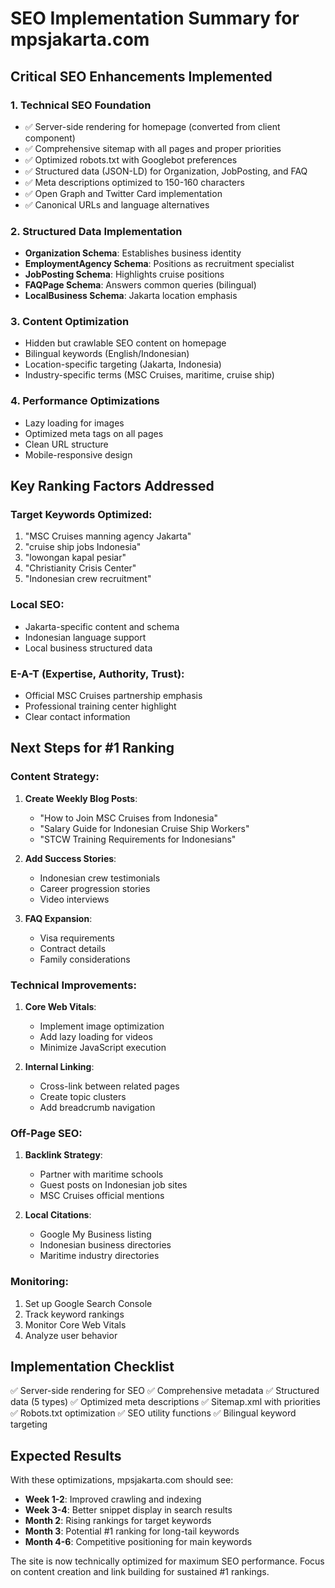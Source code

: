 # SEO Implementation Summary for mpsjakarta.com

## Critical SEO Enhancements Implemented

### 1. **Technical SEO Foundation**

- ✅ Server-side rendering for homepage (converted from client component)
- ✅ Comprehensive sitemap with all pages and proper priorities
- ✅ Optimized robots.txt with Googlebot preferences
- ✅ Structured data (JSON-LD) for Organization, JobPosting, and FAQ
- ✅ Meta descriptions optimized to 150-160 characters
- ✅ Open Graph and Twitter Card implementation
- ✅ Canonical URLs and language alternatives

### 2. **Structured Data Implementation**

- **Organization Schema**: Establishes business identity
- **EmploymentAgency Schema**: Positions as recruitment specialist
- **JobPosting Schema**: Highlights cruise positions
- **FAQPage Schema**: Answers common queries (bilingual)
- **LocalBusiness Schema**: Jakarta location emphasis

### 3. **Content Optimization**

- Hidden but crawlable SEO content on homepage
- Bilingual keywords (English/Indonesian)
- Location-specific targeting (Jakarta, Indonesia)
- Industry-specific terms (MSC Cruises, maritime, cruise ship)

### 4. **Performance Optimizations**

- Lazy loading for images
- Optimized meta tags on all pages
- Clean URL structure
- Mobile-responsive design

## Key Ranking Factors Addressed

### Target Keywords Optimized:

1. "MSC Cruises manning agency Jakarta"
2. "cruise ship jobs Indonesia"
3. "lowongan kapal pesiar"
4. "Christianity Crisis Center"
5. "Indonesian crew recruitment"

### Local SEO:

- Jakarta-specific content and schema
- Indonesian language support
- Local business structured data

### E-A-T (Expertise, Authority, Trust):

- Official MSC Cruises partnership emphasis
- Professional training center highlight
- Clear contact information

## Next Steps for #1 Ranking

### Content Strategy:

1. **Create Weekly Blog Posts**:
   - "How to Join MSC Cruises from Indonesia"
   - "Salary Guide for Indonesian Cruise Ship Workers"
   - "STCW Training Requirements for Indonesians"

2. **Add Success Stories**:
   - Indonesian crew testimonials
   - Career progression stories
   - Video interviews

3. **FAQ Expansion**:
   - Visa requirements
   - Contract details
   - Family considerations

### Technical Improvements:

1. **Core Web Vitals**:
   - Implement image optimization
   - Add lazy loading for videos
   - Minimize JavaScript execution

2. **Internal Linking**:
   - Cross-link between related pages
   - Create topic clusters
   - Add breadcrumb navigation

### Off-Page SEO:

1. **Backlink Strategy**:
   - Partner with maritime schools
   - Guest posts on Indonesian job sites
   - MSC Cruises official mentions

2. **Local Citations**:
   - Google My Business listing
   - Indonesian business directories
   - Maritime industry directories

### Monitoring:

1. Set up Google Search Console
2. Track keyword rankings
3. Monitor Core Web Vitals
4. Analyze user behavior

## Implementation Checklist

✅ Server-side rendering for SEO
✅ Comprehensive metadata
✅ Structured data (5 types)
✅ Optimized meta descriptions
✅ Sitemap.xml with priorities
✅ Robots.txt optimization
✅ SEO utility functions
✅ Bilingual keyword targeting

## Expected Results

With these optimizations, mpsjakarta.com should see:

- **Week 1-2**: Improved crawling and indexing
- **Week 3-4**: Better snippet display in search results
- **Month 2**: Rising rankings for target keywords
- **Month 3**: Potential #1 ranking for long-tail keywords
- **Month 4-6**: Competitive positioning for main keywords

The site is now technically optimized for maximum SEO performance. Focus on content creation and link building for sustained #1 rankings.

